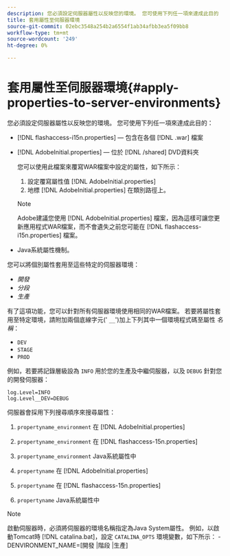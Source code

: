```yaml
---
description: 您必須設定伺服器屬性以反映您的環境。 您可使用下列任一項來達成此目的
title: 套用屬性至伺服器環境
source-git-commit: 02ebc3548a254b2a6554f1ab34afbb3ea5f09bb8
workflow-type: tm+mt
source-wordcount: '249'
ht-degree: 0%

---
```


# 套用屬性至伺服器環境{#apply-properties-to-server-environments}

您必須設定伺服器屬性以反映您的環境。 您可使用下列任一項來達成此目的：

* [!DNL flashaccess-i15n.properties]  — 包含在各個 [!DNL .war] 檔案

* [!DNL AdobeInitial.properties]  — 位於 [!DNL /shared] DVD資料夾

  您可以使用此檔案來覆寫WAR檔案中設定的屬性，如下所示：

   1. 設定覆寫屬性值 [!DNL AdobeInitial.properties]
   1. 地標 [!DNL AdobeInitial.properties] 在類別路徑上。

  >[!NOTE]
  >
  >Adobe建議您使用 [!DNL AdobeInitial.properties] 檔案，因為這樣可讓您更新應用程式WAR檔案，而不會遺失之前您可能在 [!DNL flashaccess-i15n.properties] 檔案。

* Java系統屬性機制。

您可以將個別屬性套用至這些特定的伺服器環境：

* *開發*
* *分段*
* *生產*

有了這項功能，您可以針對所有伺服器環境使用相同的WAR檔案。 若要將屬性套用至特定環境，請附加兩個底線字元(&#39; `__`&#39;)加上下列其中一個環境程式碼至屬性 *名稱*：

* `DEV`
* `STAGE`
* `PROD`

<!--<a id="example_A7A58E3EE8DA4114B4F7A9EEB69D50CA"></a>-->

例如，若要將記錄層級設為 `INFO` 用於您的生產及中繼伺服器，以及 `DEBUG` 針對您的開發伺服器：

```
log.Level=INFO  
log.Level__DEV=DEBUG 
```

伺服器會採用下列搜尋順序來搜尋屬性：

1. `propertyname_environment` 在 [!DNL AdobeInitial.properties]

1. `propertyname_environment` 在 [!DNL flashaccess-15n.properties]

1. `propertyname_environment` Java系統屬性中
1. `propertyname` 在 [!DNL AdobeInitial.properties]

1. `propertyname` 在 [!DNL flashaccess-15n.properties]

1. `propertyname` Java系統屬性中

>[!NOTE]
>
>啟動伺服器時，必須將伺服器的環境名稱指定為Java System屬性。 例如，以啟動Tomcat時 [!DNL catalina.bat]，設定 `CATALINA_OPTS` 環境變數，如下所示：
>-DENVIRONMENT_NAME=[開發 |階段 |生產]
